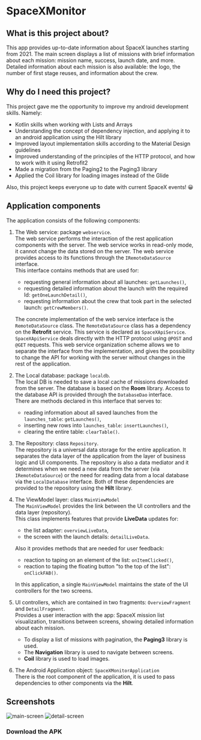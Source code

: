 # SpaceXMonitor

## What is this project about? ##

This app provides up-to-date information about SpaceX launches starting from 2021.
The main screen displays a list of missions with brief information about each mission: mission name, success, launch date, and more.
Detailed information about each mission is also available: the logo, the number of first stage reuses, and information about the crew.

## Why do I need this project? ##

This project gave me the opportunity to improve my android development skills. Namely:

- Kotlin skills when working with Lists and Arrays
- Understanding the concept of dependency injection, and applying it to an android application using the Hilt library
- Improved layout implementation skills according to the Material Design guidelines
- Improved understanding of the principles of the HTTP protocol, and how to work with it using Retrofit2
- Made a migration from the Paging2 to the Paging3 library
- Applied the Coil library for loading images instead of the Glide

Also, this project keeps everyone up to date with current SpaceX events! :grinning:

## Application components ##

The application consists of the following components:
1. The Web service: package `webservice`.  
The web service performs the interaction of the rest application components with the server.
The web service works in read-only mode, it cannot change the data stored on the server.
The web service provides access to its functions through the `IRemoteDataSource` interface.  
This interface contains methods that are used for:
    - requesting general information about all launches: `getLaunches()`,
    - requesting detailed information about the launch with the required Id: `getOneLaunchDetail()`,
    - requesting information about the crew that took part in the selected launch: `getCrewMembers()`.
    
    The concrete implementation of the web service interface is the `RemoteDataSource` class.
The `RemoteDataSource` class has a dependency on the **Retrofit** service.
This service is declared as `SpaceXApiService`.
`SpaceXApiService` deals directly with the HTTP protocol using `@POST` and `@GET` requests.
This web service organization scheme allows we to separate the interface from the implementation,
and gives the possibility to change the API for working with the server without changes in the rest of the application.  

2. The Local database: package `localdb`.  
The local DB is needed to save a local cache of missions downloaded from the server.
The database is based on the **Room** library.
Access to the database API is provided through the `DatabaseDao` interface.  
There are methods declared in this interface that serves to:
    - reading information about all saved launches from the `launches_table`: `getLaunches()`,
    - inserting new rows into `launches_table`: `insertLaunches()`,
    - clearing the entire table: `clearTable()`.  

3. The Repository: class `Repository`.  
The repository is a universal data storage for the entire application.
It separates the data layer of the application from the layer of business logic and UI components.
The repository is also a data mediator and it determines when we need a new data from the server (via `IRemoteDataSource`)
or the need for reading data from a local database via the `LocalDatabase` interface.
Both of these dependencies are provided to the repository using the **Hilt** library.  

4. The ViewModel layer: class `MainViewModel`  
The `MainViewModel` provides the link between the UI controllers and the data layer (repository).  
This class implements features that provide **LiveData** updates for:
    - the list adapter: `overviewLiveData`,
    - the screen with the launch details: `detailLiveData`.  

    Also it provides methods that are needed for user feedback:  
    - reaction to taping on an element of the list: `onItemClicked()`,
    - reaction to taping the floating button "to the top of the list": `onClickFAB()`.  

    In this application, a single `MainViewModel` maintains the state of the UI controllers for the two screens.

5. UI controllers, which are contained in two fragments: `OverviewFragment` and `DetailFragment`.  
Provides a user interaction with the app: SpaceX mission list visualization,
transitions between screens, showing detailed information about each mission.
    - To display a list of missions with pagination, the **Paging3** library is used.
    - The **Navigation** library is used to navigate between screens.
    - **Coil** library is used to load images.  

6. The Android Application object: `SpaceXMonitorApplication`  
There is the root component of the application, it is used to pass dependencies to other
components via the **Hilt**.

## Screenshots ##

![main-screen](https://user-images.githubusercontent.com/102755986/196852367-d3fbdb0d-4e9e-471f-a921-e354fc5d155b.png)
![detail-screen](https://user-images.githubusercontent.com/102755986/196852359-ba1f3a4c-e3f1-4508-b0c3-736566ee2388.png)

### Download the APK ###
